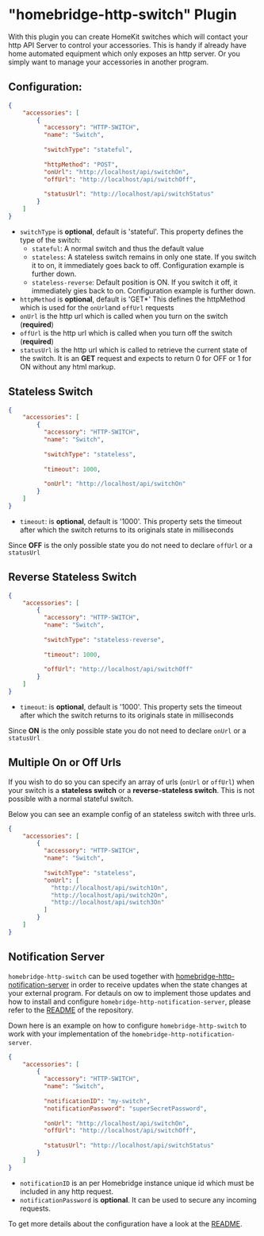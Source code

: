 
# "homebridge-http-switch" Plugin

With this plugin you can create HomeKit switches which will contact your http API Server to control your accessories. This 
is handy if already have home automated equipment which only exposes an http server. Or you simply want to manage your 
accessories in another program.

## Configuration:

```json
{
    "accessories": [
        {
          "accessory": "HTTP-SWITCH",
          "name": "Switch",
          
          "switchType": "stateful",
          
          "httpMethod": "POST",
          "onUrl": "http://localhost/api/switchOn",
          "offUrl": "http://localhost/api/switchOff",
          
          "statusUrl": "http://localhost/api/switchStatus"
        }   
    ]
}
```

* `switchType` is **optional**, default is 'stateful'. This property defines the type of the switch:
    * `stateful`: A normal switch and thus the default value
    * `stateless`: A stateless switch remains in only one state. If you switch it to on, it immediately goes back to off. 
    Configuration example is further down.
    * `stateless-reverse`: Default position is ON. If you switch it off, it immediately gies back to on. Configuration 
    example is further down.
* `httpMethod` is **optional**, default is 'GET*' This defines the httpMethod which is used for the `onUrl`and `offUrl`
 requests
* `onUrl` is the http url which is called when you turn on the switch (**required**)
* `offUrl` is the http url which is called when you turn off the switch (**required**)
* `statusUrl` is the http url which is called to retrieve the current state of the switch. It is an **GET** request and 
expects to return 0 for OFF or 1 for ON without any html markup.

## Stateless Switch

```json
{
    "accessories": [
        {
          "accessory": "HTTP-SWITCH",
          "name": "Switch",
          
          "switchType": "stateless",
          
          "timeout": 1000,
          
          "onUrl": "http://localhost/api/switchOn"
        }   
    ]
}  
```

* `timeout`: is **optional**, default is '1000'. This property sets the timeout after which the switch returns to its 
originals state in milliseconds

Since **OFF** is the only possible state you do not need to declare `offUrl` or a `statusUrl`

## Reverse Stateless Switch

```json
{
    "accessories": [
        {
          "accessory": "HTTP-SWITCH",
          "name": "Switch",
          
          "switchType": "stateless-reverse",
          
          "timeout": 1000,
          
          "offUrl": "http://localhost/api/switchOff"
        }   
    ]
}
```

* `timeout`: is **optional**, default is '1000'. This property sets the timeout after which the switch returns to its 
originals state in milliseconds

Since **ON** is the only possible state you do not need to declare `onUrl` or a `statusUrl`

## Multiple On or Off Urls
If you wish to do so you can specify an array of urls (`onUrl` or `offUrl`) when your switch is a **stateless switch** 
or a **reverse-stateless switch**. This is not possible with a normal stateful switch.

Below you can see an example config of an stateless switch with three urls.

```json
{
    "accessories": [
        {
          "accessory": "HTTP-SWITCH",
          "name": "Switch",
          
          "switchType": "stateless",
          "onUrl": [
            "http://localhost/api/switch1On",
            "http://localhost/api/switch2On",
            "http://localhost/api/switch3On"
          ]
        }   
    ]
}
```

## Notification Server

`homebridge-http-switch` can be used together with 
[homebridge-http-notification-server](https://github.com/Supereg/homebridge-http-notification-server) in order to receive
updates when the state changes at your external program. For detauls on ow to implement those updates and how to 
install and configure `homebridge-http-notification-server`, please refer to the 
[README](https://github.com/Supereg/homebridge-http-notification-server) of the repository.

Down here is an example on how to configure `homebridge-http-switch` to work with your implementation of the 
`homebridge-http-notification-server`.

```json
{
    "accessories": [
        {
          "accessory": "HTTP-SWITCH",
          "name": "Switch",
          
          "notificationID": "my-switch",
          "notificationPassword": "superSecretPassword",
          
          "onUrl": "http://localhost/api/switchOn",
          "offUrl": "http://localhost/api/switchOff",
          
          "statusUrl": "http://localhost/api/switchStatus"
        }   
    ]
}
```

* `notificationID` is an per Homebridge instance unique id which must be included in any http request.  
* `notificationPassword` is **optional**. It can be used to secure any incoming requests.

To get more details about the configuration have a look at the 
[README](https://github.com/Supereg/homebridge-http-notification-server).